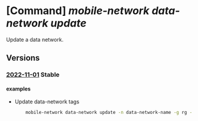 # [Command] _mobile-network data-network update_

Update a data network.

## Versions

### [2022-11-01](/Resources/mgmt-plane/L3N1YnNjcmlwdGlvbnMve30vcmVzb3VyY2Vncm91cHMve30vcHJvdmlkZXJzL21pY3Jvc29mdC5tb2JpbGVuZXR3b3JrL21vYmlsZW5ldHdvcmtzL3t9L2RhdGFuZXR3b3Jrcy97fQ==/2022-11-01.xml) **Stable**

<!-- mgmt-plane /subscriptions/{}/resourcegroups/{}/providers/microsoft.mobilenetwork/mobilenetworks/{}/datanetworks/{} 2022-11-01 -->

#### examples

- Update data-network tags
    ```bash
        mobile-network data-network update -n data-network-name -g rg --mobile-network-name mobile-network-name --tags "{tag:test,tag2:test2}"
    ```
